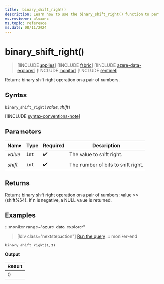 ```yaml
---
title:  binary_shift_right()
description: Learn how to use the binary_shift_right() function to perform a binary shift right operation on a pair of numbers.
ms.reviewer: alexans
ms.topic: reference
ms.date: 08/11/2024
---
```

# binary_shift_right()

> [!INCLUDE [applies](../includes/applies-to-version/applies.md)] [!INCLUDE [fabric](../includes/applies-to-version/fabric.md)] [!INCLUDE [azure-data-explorer](../includes/applies-to-version/azure-data-explorer.md)] [!INCLUDE [monitor](../includes/applies-to-version/monitor.md)] [!INCLUDE [sentinel](../includes/applies-to-version/sentinel.md)]

Returns binary shift right operation on a pair of numbers.

## Syntax

`binary_shift_right(`*value*`,`*shift*`)`

[!INCLUDE [syntax-conventions-note](../includes/syntax-conventions-note.md)]

## Parameters

| Name | Type | Required | Description |
|--|--|--|--|
| *value* | `int` |  :heavy_check_mark: | The value to shift right. |
| *shift* | `int` |  :heavy_check_mark: | The number of bits to shift right. |

## Returns

Returns binary shift right operation on a pair of numbers: value >> (shift%64).
If n is negative, a NULL value is returned.

## Examples

:::moniker range="azure-data-explorer"
> [!div class="nextstepaction"]
> <a href="https://dataexplorer.azure.com/clusters/help/databases/Samples?query=H4sIAAAAAAAAAysoyswr0UjKzEssqowvzshMK4kvykzPKNEw1DHS1AQAd48PPR4AAAA=" target="_blank">Run the query</a>
::: moniker-end

```kusto
binary_shift_right(1,2)
```

**Output**

|Result|
|------|
|0 |
